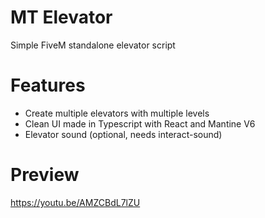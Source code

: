 # MT Elevator
Simple FiveM standalone elevator script

# Features
- Create multiple elevators with multiple levels
- Clean UI made in Typescript with React and Mantine V6
- Elevator sound (optional, needs interact-sound)

# Preview
https://youtu.be/AMZCBdL7lZU
